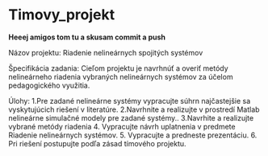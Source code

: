 # Timovy_projekt
__Heeej amigos tom tu a skusam commit a push__

Názov projektu: 	Riadenie nelineárnych spojitých systémov

Špecifikácia zadania: 
Cieľom projektu je navrhnúť a overiť metódy nelineárneho riadenia vybraných nelineárnych systémov za účelom pedagogického využitia.

	
Úlohy:
1.Pre zadané nelineárne systémy vypracujte súhrn najčastejšie sa vyskytujúcich riešení v literatúre.
2.Navrhnite a realizujte v prostredí Matlab nelineárne simulačné modely pre zadané systémy..
3.Navrhite a realizujte vybrané metódy riadenia
4. Vypracujte návrh uplatnenia v predmete Riadenie nelineárnych systémov.
5. Vypracujte a predneste prezentáciu.
6. Pri riešení postupujte podľa zásad tímového projektu.
